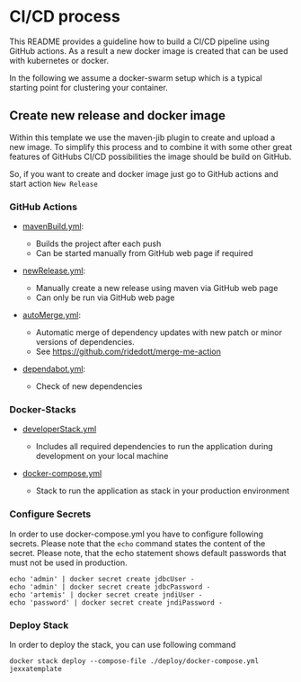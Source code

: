 # CI/CD process 

This README provides a guideline how to build a CI/CD pipeline using GitHub actions. 
As a result a new docker image is created that can be used with kubernetes or docker. 

In the following we assume a docker-swarm setup which is a typical starting point for clustering your container. 

## Create new release and docker image

Within this template we use the maven-jib plugin to create and upload a new image. To simplify this process 
and to combine it with some other great features of GitHubs CI/CD possibilities the image should be build on GitHub. 

So, if you want to create and docker image just go to GitHub actions and start action `New Release`

### GitHub Actions

*   [mavenBuild.yml](.github/workflows/mavenBuild.yml):
    *   Builds the project after each push
    *   Can be started manually from GitHub web page if required

*   [newRelease.yml](.github/workflows/newRelease.yml):
    *   Manually create a new release using maven via GitHub web page
    *   Can only be run via GitHub web page

*   [autoMerge.yml](.github/workflows/autoMerge.yml):
    *   Automatic merge of dependency updates with new patch or minor versions of dependencies. 
    *   See https://github.com/ridedott/merge-me-action

*   [dependabot.yml](.github/dependabot.yml):
    *   Check of new dependencies
  
### Docker-Stacks

*   [developerStack.yml](deploy/developerStack.yml)
    *   Includes all required dependencies to run the application during development on your local machine

*   [docker-compose.yml](deploy/docker-compose.yml)
    *   Stack to run the application as stack in your production environment

### Configure Secrets

In order to use docker-compose.yml you have to configure following secrets.
Please note that the `echo` command states the content of the secret. Please note, that the
echo statement shows default passwords that must not be used in production. 

```shell
echo 'admin' | docker secret create jdbcUser -
echo 'admin' | docker secret create jdbcPassword -
echo 'artemis' | docker secret create jndiUser -
echo 'password' | docker secret create jndiPassword -
```
### Deploy Stack
In order to deploy the stack, you can use following command
```shell
docker stack deploy --compose-file ./deploy/docker-compose.yml jexxatemplate
```
